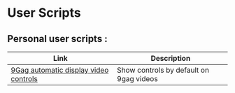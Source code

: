 # User Scripts

## Personal user scripts :


| Link | Description |
| -- | -- |
| [9Gag automatic display video controls](./src/9Gag_control_videos/9Gag_control_videos.js) | Show controls by default on 9gag videos |